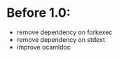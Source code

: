 Before 1.0:
==========

  * remove dependency on forkexec
  * remove dependency on stdext
  * improve ocamldoc
